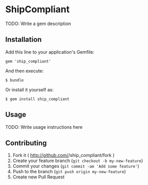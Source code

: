 # ShipCompliant

TODO: Write a gem description

## Installation

Add this line to your application's Gemfile:

    gem 'ship_compliant'

And then execute:

    $ bundle

Or install it yourself as:

    $ gem install ship_compliant

## Usage

TODO: Write usage instructions here

## Contributing

1. Fork it ( http://github.com/<my-github-username>/ship_compliant/fork )
2. Create your feature branch (`git checkout -b my-new-feature`)
3. Commit your changes (`git commit -am 'Add some feature'`)
4. Push to the branch (`git push origin my-new-feature`)
5. Create new Pull Request
